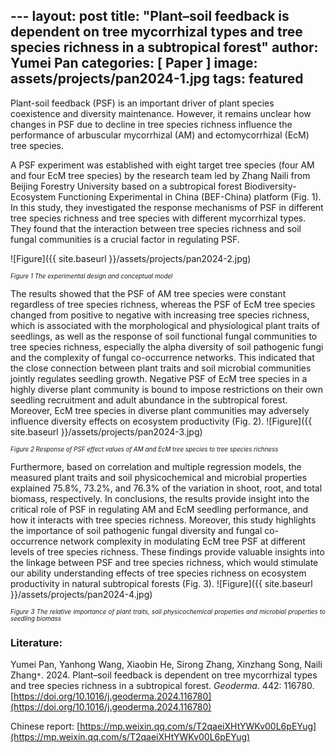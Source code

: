 ﻿﻿---
layout: post
title:  "Plant–soil feedback is dependent on tree mycorrhizal types and tree species richness in a subtropical forest"
author: Yumei Pan
categories: [ Paper ]
image: assets/projects/pan2024-1.jpg
tags: featured
---

Plant-soil feedback (PSF) is an important driver of plant species coexistence and diversity maintenance. However, it remains unclear how changes in PSF due to decline in tree species richness influence the performance of arbuscular mycorrhizal (AM) and ectomycorrhizal (EcM) tree species.

A PSF experiment was established with eight target tree species (four AM and four EcM tree species) by the research team led by Zhang Naili from Beijing Forestry University based on a subtropical forest Biodiversity-Ecosystem Functioning Experimental in China (BEF-China) platform (Fig. 1). In this study, they investigated the response mechanisms of PSF in different tree species richness and tree species with different mycorrhizal types. They found that the interaction between tree species richness and soil fungal communities is a crucial factor in regulating PSF.

![Figure]({{ site.baseurl }}/assets/projects/pan2024-2.jpg)
<p style='text-align: justify;' ><span style="font-style: italic; font-size:70%">Figure 1 The experimental design and conceptual model
</span></p>
The results showed that the PSF of AM tree species were constant regardless of tree species richness, whereas the PSF of EcM tree species changed from positive to negative with increasing tree species richness, which is associated with the morphological and physiological plant traits of seedlings, as well as the response of soil functional fungal communities to tree species richness, especially the alpha diversity of soil pathogenic fungi and the complexity of fungal co-occurrence networks. This indicated that the close connection between plant traits and soil microbial communities jointly regulates seedling growth. Negative PSF of EcM tree species in a highly diverse plant community is bound to impose restrictions on their own seedling recruitment and adult abundance in the subtropical forest. Moreover, EcM tree species in diverse plant communities may adversely influence diversity effects on ecosystem productivity (Fig. 2).
![Figure]({{ site.baseurl }}/assets/projects/pan2024-3.jpg)
<p style='text-align: justify;' ><span style="font-style: italic; font-size:70%">Figure 2 Response of PSF effect values of AM and EcM tree species to tree species richness
</span></p>
Furthermore, based on correlation and multiple regression models, the measured plant traits and soil physicochemical and microbial properties explained 75.8%, 73.2%, and 76.3% of the variation in shoot, root, and total biomass, respectively. In conclusions, the results provide insight into the critical role of PSF in regulating AM and EcM seedling performance, and how it interacts with tree species richness. Moreover, this study highlights the importance of soil pathogenic fungal diversity and fungal co-occurrence network complexity in modulating EcM tree PSF at different levels of tree species richness. These findings provide valuable insights into the linkage between PSF and tree species richness, which would stimulate our ability understanding effects of tree species richness on ecosystem productivity in natural subtropical forests (Fig. 3).
![Figure]({{ site.baseurl }}/assets/projects/pan2024-4.jpg)
<p style='text-align: justify;' ><span style="font-style: italic; font-size:70%">Figure 3 The relative importance of plant traits, soil physicochemical properties and microbial properties to seedling biomass
</span></p>

### Literature:
Yumei Pan, Yanhong Wang, Xiaobin He, Sirong Zhang, Xinzhang Song, Naili Zhang<code>&ast;</code>. 2024. Plant–soil feedback is dependent on tree mycorrhizal types and tree species richness in a subtropical forest. *Geoderma*. 442: 116780.  [https://doi.org/10.1016/j.geoderma.2024.116780](https://doi.org/10.1016/j.geoderma.2024.116780)

Chinese report: [https://mp.weixin.qq.com/s/T2qaeiXHtYWKv00L6pEYug](https://mp.weixin.qq.com/s/T2qaeiXHtYWKv00L6pEYug)
